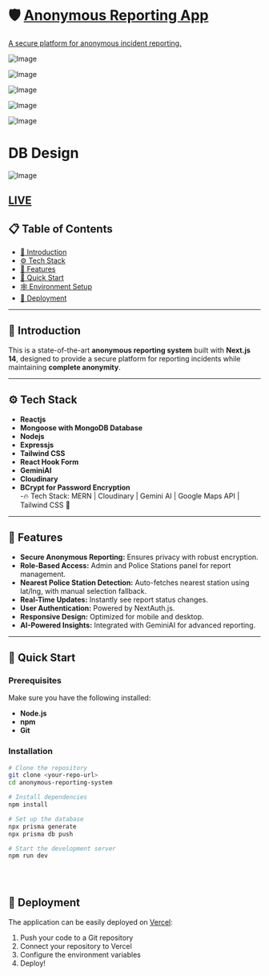 

# 🛡️ [Anonymous Reporting App]([url](https:safetoreport.vercel.app))  

[A secure platform for anonymous incident reporting.]([url](https:safetoreport.vercel.app))

![Image](https://github.com/user-attachments/assets/18fc51f2-e6b3-4457-9707-90afaf8c7515)

![Image](https://github.com/user-attachments/assets/832b618b-7313-4d11-b032-3650f75e4a0d)

![Image](https://github.com/user-attachments/assets/33e8ba23-bace-4b4b-bb30-342a43a066b0)

![Image](https://github.com/user-attachments/assets/0540fd65-c8e3-4819-9963-4eb36a4b4bc6)

![Image](https://github.com/user-attachments/assets/07a6ac89-bc58-4e81-9d61-dc4357c81806)

# DB Design
![Image](https://github.com/user-attachments/assets/eea273b0-9b7d-4471-95d4-e4c8d1730db1)

[LIVE](([url](https:safetoreport.vercel.app)))
---

## 📋 Table of Contents  
- [🤖 Introduction](#-introduction)  
- [⚙️ Tech Stack](#-tech-stack)  
- [🔋 Features](#-features)  
- [🤸 Quick Start](#-quick-start)  
- [🕸️ Environment Setup](#-environment-setup)  
- [🚀 Deployment](#-deployment)  

---

## 🤖 Introduction  
This is a state-of-the-art **anonymous reporting system** built with **Next.js 14**, designed to provide a secure platform for reporting incidents while maintaining **complete anonymity**.

---

## ⚙️ Tech Stack  

- **Reactjs**  
- **Mongoose with MongoDB Database**  
- **Nodejs**
- **Expressjs**  
- **Tailwind CSS**  
- **React Hook Form**  
- **GeminiAI**
- **Cloudinary**
- **BCrypt for Password Encryption**  
-🔥 Tech Stack: MERN | Cloudinary | Gemini AI | Google Maps API | Tailwind CSS 🚀
---

## 🔋 Features  
- **Secure Anonymous Reporting:** Ensures privacy with robust encryption.  
- **Role-Based Access:** Admin and Police Stations panel for report management.
- **Nearest Police Station Detection:** Auto-fetches nearest station using lat/lng, with manual selection fallback.
- **Real-Time Updates:** Instantly see report status changes.  
- **User Authentication:** Powered by NextAuth.js.  
- **Responsive Design:** Optimized for mobile and desktop.  
- **AI-Powered Insights:** Integrated with GeminiAI for advanced reporting.  

---

## 🤸 Quick Start  
### Prerequisites  
Make sure you have the following installed:  
- **Node.js**  
- **npm**  
- **Git**  

### Installation  
```bash
# Clone the repository
git clone <your-repo-url>
cd anonymous-reporting-system

# Install dependencies
npm install

# Set up the database
npx prisma generate
npx prisma db push

# Start the development server
npm run dev

 
 

```

## <a name="deployment">🚀 Deployment</a>

The application can be easily deployed on [Vercel](https://vercel.com):

1. Push your code to a Git repository
2. Connect your repository to Vercel
3. Configure the environment variables
4. Deploy!
